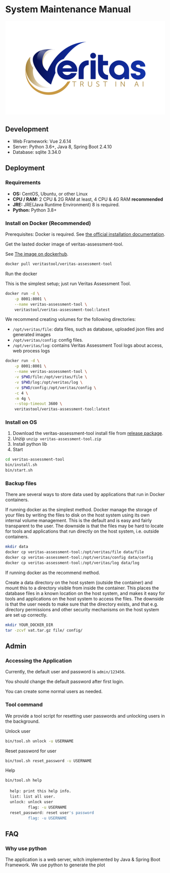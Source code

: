 # System Maintenance Manual
![logo](./.img/logo.png)
## Development

* Web Framework: Vue 2.6.14
* Server: Python 3.6+, Java 8, Spring Boot 2.4.10
* Database: sqlite 3.34.0

## Deployment

### Requirements

* __OS:__ CentOS, Ubuntu, or other Linux
* __CPU / RAM:__ 2 CPU & 2G RAM at least, 4 CPU & 4G RAM __recommended__
* __JRE:__ JRE(Java Runtime Environment) 8 is required.
* __Python:__ Python 3.8+

### Install on Docker (Recommended)

Prerequisites: Docker is required. See [the official installation documentation](https://docs.docker.com/get-docker/).

Get the lasted docker image of veritas-assessment-tool.

See [The image on dockerhub](https://hub.docker.com/r/veritastool/veritas-assessment-tool).

```bash
docker pull veritastool/veritas-assessment-tool
```

Run the docker 

This is the simplest setup; just run Veritas Assessment Tool.

```bash
docker run -d \
	-p 8001:8001 \
	--name veritas-assessment-tool \
	veritastool/veritas-assessment-tool:latest
```



We recommend creating volumes for the following directories:

* `/opt/veritas/file`: data files, such as database, uploaded json files and generated images
* `/opt/veritas/config`: config files.
* `/opt/veritas/log`: contains Veritas Assessment Tool logs about access, web process logs

```bash
docker run -d \
	-p 8001:8001 \
	--name veritas-assessment-tool \
	-v $PWD/file:/opt/veritas/file \
	-v $PWD/log:/opt/veritas/log \
	-v $PWD/config:/opt/veritas/config \
	-c 4 \
	-m 4g \
	--stop-timeout 3600 \
	veritastool/veritas-assessment-tool:latest
```
 

### Install on OS

1. Download the veritas-assessment-tool install file from [release package](https://github.com/veritas-toolkit/assessment-tool/releases).
2. Unzip `unzip veritas-assessment-tool.zip`
3. Install python lib
4. Start
```bash
cd veritas-assessment-tool
bin/install.sh
bin/start.sh
```

### Backup files

There are several ways to store data used by applications that run in Docker containers.

If running docker as the simplest method.
Docker manage the storage of your files by writing the files to disk on the host system using its own internal volume management.
This is the default and is easy and fairly transparent to the user. 
The downside is that the files may be hard to locate for tools and applications that run directly on the host system, i.e. outside containers.
```bash
mkdir data
docker cp veritas-assessment-tool:/opt/veritas/file data/file
docker cp veritas-assessment-tool:/opt/veritas/config data/config
docker cp veritas-assessment-tool:/opt/veritas/log data/log
```

If running docker as the recommend method.

Create a data directory on the host system (outside the container) and mount this to a directory visible from inside the container.
This places the database files in a known location on the host system, and makes it easy for tools and applications on the host system to access the files.
The downside is that the user needs to make sure that the directory exists, and that e.g. directory permissions and other security mechanisms on the host system are set up correctly.

```bash
mkdir YOUR_DOCKER_DIR
tar -zcvf vat.tar.gz file/ config/
```

## Admin

### Accessing the Application

Currently, the default user and password is `admin/123456`.

You should change the default password after first login.

You can create some normal users as needed.


### Tool command

We provide a tool script for resetting user passwords and unlocking users in the background.

Unlock user
```bash
bin/tool.sh unlock -u USERNAME
```

Reset password for user
```bash
bin/tool.sh reset_password -u USERNAME
```

Help
```bash
bin/tool.sh help

  help: print this help info.
  list: list all user.
  unlock: unlock user
          flag: -u USERNAME
  reset_password: reset user's password
          flag: -u USERNAME
```

## FAQ

### Why use python

The application is a web server, witch implemented by Java & Spring Boot Framework. We use python to generate the plot
